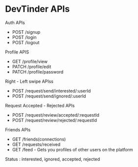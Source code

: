# DevTinder APIs

Auth APIs

- POST /signup
- POST /login
- POST /logout

Profile APIS

- GET /profile/view
- PATCH /profile/edit
- PATCH /profile/password

Right - Left swipe APIss

- POST /request/send/interested/:userId
- POST /request/send/ignored/:userId

Request Accepted - Rejected APIs
- POST /request/review/accepted/:requestId
- POST /request/review/rejected/:requestId

Friends APIs
- GET /friends(connections)
- GET /requests/received
- GET /feed - Gets you profiles of other users on the platform

Status : interested, ignored, accepted, rejected